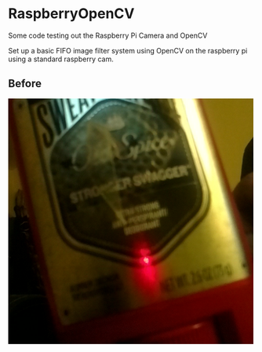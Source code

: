 # RaspberryOpenCV
Some code testing out the Raspberry Pi Camera and OpenCV

Set up a basic FIFO image filter system using OpenCV on the raspberry pi using a standard raspberry cam. 

## Before 

![alt text](https://github.com/tommathewXC/RaspberryOpenCV/blob/master/pre.png)
